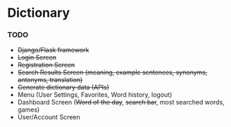 # Dictionary

### TODO
- <strike>Django/Flask framework</strike>
- <strike>Login Screen</strike>
- <strike>Registration Screen</strike>
- <strike>Search Results Screen  (meaning, example sentences, synonyms, antonyms, translation)</strike>
- <strike>Generate dictionary data (APIs)</strike>
- Menu (User Settings, Favorites, Word history, logout)
- Dashboard Screen (<strike>Word of the day</strike>, <strike>search bar</strike>, most searched words, games)
- User/Account Screen
